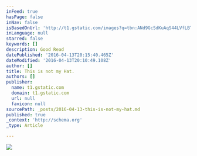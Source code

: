 ```yaml
---
inFeed: true
hasPage: false
inNav: false
isBasedOnUrl: 'http://t1.gstatic.com/images?q=tbn:ANd9GcSdKuAqS44LVfLBT1kTovEI5T5RovwZDuI--ToKjpMBmyBnS5V7'
inLanguage: null
starred: false
keywords: []
description: Good Read
datePublished: '2016-04-13T20:15:40.465Z'
dateModified: '2016-04-13T20:10:49.108Z'
author: []
title: This is not my Hat.
authors: []
publisher:
  name: t1.gstatic.com
  domain: t1.gstatic.com
  url: null
  favicon: null
sourcePath: _posts/2016-04-13-this-is-not-my-hat.md
published: true
_context: 'http://schema.org'
_type: Article

---
```

![](https://s3-us-west-2.amazonaws.com/the-grid-img/p/fcccbb29f66d5b74a97b3b091d4f60211f54ca63.jpg)